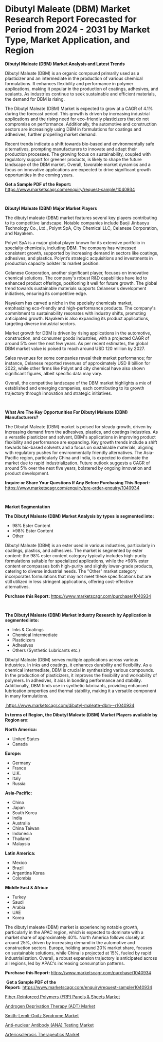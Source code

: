 <p><h1>Dibutyl Maleate (DBM) Market Research Report Forecasted for Period from 2024 -  2031 by Market Type, Market Application, and Region</h1></p><p><strong>Dibutyl Maleate (DBM) Market Analysis and Latest Trends</strong></p>
<p><p>Dibutyl Maleate (DBM) is an organic compound primarily used as a plasticizer and an intermediate in the production of various chemical formulations. It enhances flexibility and performance in polymer applications, making it popular in the production of coatings, adhesives, and sealants. As industries continue to seek sustainable and efficient materials, the demand for DBM is rising.</p><p>The Dibutyl Maleate (DBM) Market is expected to grow at a CAGR of 4.1% during the forecast period. This growth is driven by increasing industrial applications and the rising need for eco-friendly plasticizers that do not compromise on performance. Additionally, the automotive and construction sectors are increasingly using DBM in formulations for coatings and adhesives, further propelling market demand. </p><p>Recent trends indicate a shift towards bio-based and environmentally safe alternatives, prompting manufacturers to innovate and adapt their production processes. The growing focus on sustainability, coupled with regulatory support for greener products, is likely to shape the future landscape of the DBM market. Overall, favorable market dynamics and a focus on innovative applications are expected to drive significant growth opportunities in the coming years.</p></p>
<p><strong>Get a Sample PDF of the Report:&nbsp;</strong> <a href="https://www.marketscagr.com/enquiry/request-sample/1040934?utm_campaign=1545&utm_medium=2&utm_source=Github&utm_content=ia&utm_term=10102024&utm_id=dibutyl-maleate-dbm">https://www.marketscagr.com/enquiry/request-sample/1040934</a></p>
<p>&nbsp;</p>
<p><strong>Dibutyl Maleate (DBM) Major Market Players</strong></p>
<p><p>The dibutyl maleate (DBM) market features several key players contributing to its competitive landscape. Notable companies include Baoji Jinbaoyu Technology Co., Ltd., Polynt SpA, City Chemical LLC, Celanese Corporation, and Nayakem.</p><p>Polynt SpA is a major global player known for its extensive portfolio in specialty chemicals, including DBM. The company has witnessed consistent growth, supported by increasing demand in sectors like coatings, adhesives, and plastics. Polynt’s strategic acquisitions and investments in production capacity bolster its market position.</p><p>Celanese Corporation, another significant player, focuses on innovative chemical solutions. The company's robust R&D capabilities have led to enhanced product offerings, positioning it well for future growth. The global trend towards sustainable materials supports Celanese's development initiatives, ensuring its competitive edge.</p><p>Nayakem has carved a niche in the specialty chemicals market, emphasizing eco-friendly and high-performance products. The company's commitment to sustainability resonates with industry shifts, promoting anticipated growth. Nayakem is also expanding its product applications, targeting diverse industrial sectors.</p><p>Market growth for DBM is driven by rising applications in the automotive, construction, and consumer goods industries, with a projected CAGR of around 5% over the next few years. As per recent estimates, the global DBM market value is poised to reach around USD 120 million by 2027.</p><p>Sales revenues for some companies reveal their market performance; for instance, Celanese reported revenues of approximately USD 8 billion for 2022, while other firms like Polynt and city chemical have also shown significant figures, albeit specific data may vary.</p><p>Overall, the competitive landscape of the DBM market highlights a mix of established and emerging companies, each contributing to its growth trajectory through innovation and strategic initiatives.</p></p>
<p>&nbsp;</p>
<p><strong>What Are The Key Opportunities For Dibutyl Maleate (DBM) Manufacturers?</strong></p>
<p><p>The Dibutyl Maleate (DBM) market is poised for steady growth, driven by increasing demand from the adhesives, plastics, and coatings industries. As a versatile plasticizer and solvent, DBM's applications in improving product flexibility and performance are expanding. Key growth trends include a shift towards bio-based solvents and a focus on sustainable materials, aligning with regulatory pushes for environmentally friendly alternatives. The Asia-Pacific region, particularly China and India, is expected to dominate the market due to rapid industrialization. Future outlook suggests a CAGR of around 5% over the next five years, bolstered by ongoing innovation and product development.</p></p>
<p><strong>Inquire or Share Your Questions If Any Before Purchasing This Report:</strong> <a href="https://www.marketscagr.com/enquiry/pre-order-enquiry/1040934?utm_campaign=1545&utm_medium=2&utm_source=Github&utm_content=ia&utm_term=10102024&utm_id=dibutyl-maleate-dbm">https://www.marketscagr.com/enquiry/pre-order-enquiry/1040934</a></p>
<p>&nbsp;</p>
<p><strong>Market Segmentation</strong></p>
<p><strong>The Dibutyl Maleate (DBM) Market Analysis by types is segmented into:</strong></p>
<p><ul><li>98% Ester Content</li><li>≥98% Ester Content</li><li>Other</li></ul></p>
<p><p>Dibutyl Maleate (DBM) is an ester used in various industries, particularly in coatings, plastics, and adhesives. The market is segmented by ester content: the 98% ester content category typically includes high-purity formulations suitable for specialized applications, while the ≥98% ester content encompasses both high-purity and slightly lower-grade products, catering to diverse industrial needs. The "Other" market category incorporates formulations that may not meet these specifications but are still utilized in less stringent applications, offering cost-effective alternatives.</p></p>
<p><strong>Purchase this Report:&nbsp;</strong><a href="https://www.marketscagr.com/purchase/1040934?utm_campaign=1545&utm_medium=2&utm_source=Github&utm_content=ia&utm_term=10102024&utm_id=dibutyl-maleate-dbm">https://www.marketscagr.com/purchase/1040934</a></p>
<p>&nbsp;</p>
<p><strong>The Dibutyl Maleate (DBM) Market Industry Research by Application is segmented into:</strong></p>
<p><ul><li>Inks & Coatings</li><li>Chemical Intermediate</li><li>Plasticizers</li><li>Adhesives</li><li>Others (Synthetic Lubricants etc.)</li></ul></p>
<p><p>Dibutyl Maleate (DBM) serves multiple applications across various industries. In inks and coatings, it enhances durability and flexibility. As a chemical intermediate, DBM is crucial in synthesizing various compounds. In the production of plasticizers, it improves the flexibility and workability of polymers. In adhesives, it aids in bonding performance and stability. Additionally, DBM finds use in synthetic lubricants, providing enhanced lubrication properties and thermal stability, making it a versatile component in many formulations.</p></p>
<p><a href="https://www.marketscagr.com/dibutyl-maleate-dbm--r1040934?utm_campaign=1545&utm_medium=2&utm_source=Github&utm_content=ia&utm_term=10102024&utm_id=dibutyl-maleate-dbm">&nbsp;https://www.marketscagr.com/dibutyl-maleate-dbm--r1040934</a></p>
<p><strong>In terms of Region, the Dibutyl Maleate (DBM) Market Players available by Region are:</strong></p>
<p>
    <p> <strong> North America: </strong>
        <ul>
            <li>United States</li>
            <li>Canada</li>
        </ul>
        </p> 
    <p> <strong> Europe: </strong>
        <ul>
            <li>Germany</li>
            <li>France</li>
            <li>U.K.</li>
            <li>Italy</li>
            <li>Russia</li>
        </ul>
        </p> 
    <p> <strong> Asia-Pacific: </strong>
        <ul>
            <li>China</li>
            <li>Japan</li>
            <li>South Korea</li>
            <li>India</li>
            <li>Australia</li>
            <li>China Taiwan</li>
            <li>Indonesia</li>
            <li>Thailand</li>
            <li>Malaysia</li>
        </ul>
        </p> 
    <p> <strong> Latin America: </strong>
        <ul>
            <li>Mexico</li>
            <li>Brazil</li>
            <li>Argentina Korea</li>
            <li>Colombia</li>
        </ul>
        </p> 
    <p> <strong> Middle East & Africa: </strong>
        <ul>
            <li>Turkey</li>
            <li>Saudi</li>
            <li>Arabia</li>
            <li>UAE</li>
            <li>Korea</li>
        </ul>
    </p>
    </p>
<p><p>The dibutyl maleate (DBM) market is experiencing notable growth, particularly in the APAC region, which is expected to dominate with a market share of approximately 40%. North America follows closely at around 25%, driven by increasing demand in the automotive and construction sectors. Europe, holding around 20% market share, focuses on sustainable solutions, while China is projected at 15%, fueled by rapid industrialization. Overall, a robust expansion trajectory is anticipated across all regions, led by APAC's increasing consumption patterns.</p></p>
<p><strong>Purchase this Report: </strong><a href="https://www.marketscagr.com/purchase/1040934?utm_campaign=1545&utm_medium=2&utm_source=Github&utm_content=ia&utm_term=10102024&utm_id=dibutyl-maleate-dbm">https://www.marketscagr.com/purchase/1040934</a></p>
<p>&nbsp;<strong>Get a Sample PDF of the Report:&nbsp;&nbsp;</strong><a href="https://www.marketscagr.com/enquiry/request-sample/1040934?utm_campaign=1545&utm_medium=2&utm_source=Github&utm_content=ia&utm_term=10102024&utm_id=dibutyl-maleate-dbm">https://www.marketscagr.com/enquiry/request-sample/1040934</a></p>
<p><strong></strong></p>
<p><p><a href="https://github.com/MaryNelson695/Market-Research-Report-List-1/blob/main/fiber-reinforced-polymers-frp-panels-sheets-market.md?utm_campaign=1545&utm_medium=2&utm_source=Github&utm_content=ia&utm_term=10102024&utm_id=dibutyl-maleate-dbm">Fiber-Reinforced Polymers (FRP) Panels & Sheets Market</a></p><p><a href="https://www.linkedin.com/pulse/global-androgen-deprivation-therapy-adt-market-trends-forecasts-hlvwf?utm_campaign=1545&utm_medium=2&utm_source=Github&utm_content=ia&utm_term=10102024&utm_id=dibutyl-maleate-dbm">Androgen Deprivation Therapy (ADT) Market</a></p><p><a href="https://www.linkedin.com/pulse/smith-lemli-opitz-syndrome-market-share-analysis-growth-4jcjc?utm_campaign=1545&utm_medium=2&utm_source=Github&utm_content=ia&utm_term=10102024&utm_id=dibutyl-maleate-dbm">Smith-Lemli-Opitz Syndrome Market</a></p><p><a href="https://www.linkedin.com/pulse/anti-nuclear-antibody-ana-testing-market-size-segmentation-bfhfe?utm_campaign=1545&utm_medium=2&utm_source=Github&utm_content=ia&utm_term=10102024&utm_id=dibutyl-maleate-dbm">Anti-nuclear Antibody (ANA) Testing Market</a></p><p><a href="https://www.linkedin.com/pulse/arteriosclerosis-therapeutics-market-consolidation-impact-owdcf?utm_campaign=1545&utm_medium=2&utm_source=Github&utm_content=ia&utm_term=10102024&utm_id=dibutyl-maleate-dbm">Arteriosclerosis Therapeutics Market</a></p></p>